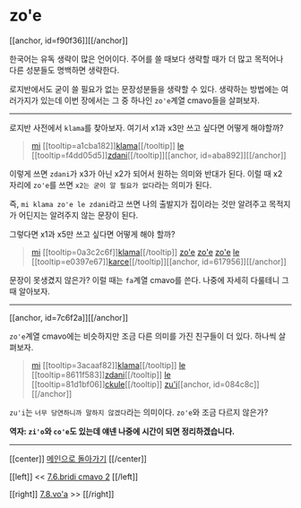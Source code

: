 # zo'e

[[anchor, id=f90f36]][[/anchor]]

한국어는 유독 생략이 많은 언어이다. 주어를 쓸 때보다 생략할 때가 더 많고 목적어나 다른 성분들도 명백하면 생략한다.

로지반에서도 굳이 쓸 필요가 없는 문장성분들을 생략할 수 있다. 생략하는 방법에는 여러가지가 있는데 이번 장에서는 그 중 하나인 `zo'e`계열 cmavo들을 살펴보자.

---

로지반 사전에서 `klama`를 찾아보자. 여기서 x1과 x3만 쓰고 싶다면 어떻게 해야할까?

> [mi](07_00_sumti_cmavo.html#9347d0) [[tooltip=a1cba182]][klama](gismu.html#klama)[[/tooltip]] [le](06_00_le.html#fcb63c) [[tooltip=f4dd05d5]][zdani](gismu.html#zdani)[[/tooltip]][[anchor, id=aba892]][[/anchor]]

이렇게 쓰면 `zdani`가 x3가 아닌 x2가 되어서 원하는 의미와 반대가 된다. 이럴 때 x2 자리에 `zo'e`를 쓰면 `x2는 굳이 알 필요가 없다`라는 의미가 된다.

즉, `mi klama zo'e le zdani`라고 쓰면 나의 출발지가 집이라는 것만 알려주고 목적지가 어딘지는 알려주지 않는 문장이 된다.

그렇다면 x1과 x5만 쓰고 싶다면 어떻게 해야 할까?

> [mi](07_00_sumti_cmavo.html#9347d0) [[tooltip=0a3c2c6f]][klama](gismu.html#klama)[[/tooltip]] [zo'e](07_07_zo'e.html#f90f36) [zo'e](07_07_zo'e.html#f90f36) [zo'e](07_07_zo'e.html#f90f36) [le](06_00_le.html#fcb63c) [[tooltip=e0397e67]][karce](gismu.html#karce)[[/tooltip]][[anchor, id=617956]][[/anchor]]

문장이 못생겼지 않은가? 이럴 때는 `fa`계열 cmavo를 쓴다. 나중에 자세히 다룰테니 그때 알아보자.

---

[[anchor, id=7c6f2a]][[/anchor]]

`zo'e`계열 cmavo에는 비슷하지만 조금 다른 의미를 가진 친구들이 더 있다. 하나씩 살펴보자.

> [mi](07_00_sumti_cmavo.html#9347d0) [[tooltip=3acaaf82]][klama](gismu.html#klama)[[/tooltip]] [le](06_00_le.html#fcb63c) [[tooltip=8611f583]][zdani](gismu.html#zdani)[[/tooltip]] [le](06_00_le.html#fcb63c) [[tooltip=81d1bf06]][ckule](gismu.html#ckule)[[/tooltip]] [zu'i](07_07_zo'e.html#7c6f2a)[[anchor, id=084c8c]][[/anchor]]

`zu'i`는 `너무 당연하니까 말하지 않겠다`라는 의미이다. `zo'e`와 조금 다르지 않은가?

**역자: `zi'o`와 `co'e`도 있는데 얘넨 나중에 시간이 되면 정리하겠습니다.**

---

[[center]]
[메인으로 돌아가기](index.html)
[[/center]]

[[left]]
<< [7.6.bridi cmavo 2](07_06_bridi_cmavo_2.html)
[[/left]]

[[right]]
[7.8.vo'a](07_08_vo'a.html) >>
[[/right]]


[^a1cba182]: [[highlight=red]]x1[[/highlight]]이 [[highlight=green]]x2[[/highlight]]를 향해 가다, [[highlight=aqua]][[black]]x3[[/black]][[/highlight]]에서 출발해서, [[highlight=emerald]][[black]]x4[[/black]][[/highlight]]의 경로를 통해서, [[highlight=violet]]x5[[/highlight]]를 타고
[^f4dd05d5]: [[highlight=red]]x1[[/highlight]]은 [[highlight=green]]x2[[/highlight]]가 사는(live) 집이다
[^0a3c2c6f]: [[highlight=red]]x1[[/highlight]]이 [[highlight=green]]x2[[/highlight]]를 향해 가다, [[highlight=aqua]][[black]]x3[[/black]][[/highlight]]에서 출발해서, [[highlight=emerald]][[black]]x4[[/black]][[/highlight]]의 경로를 통해서, [[highlight=violet]]x5[[/highlight]]를 타고
[^e0397e67]: [[highlight=red]]x1[[/highlight]]은 [[highlight=green]]x2[[/highlight]](승객)를 태우는 차/트럭이다, [[highlight=aqua]][[black]]x3[[/black]][[/highlight]](동력)로 가는
[^3acaaf82]: [[highlight=red]]x1[[/highlight]]이 [[highlight=green]]x2[[/highlight]]를 향해 가다, [[highlight=aqua]][[black]]x3[[/black]][[/highlight]]에서 출발해서, [[highlight=emerald]][[black]]x4[[/black]][[/highlight]]의 경로를 통해서, [[highlight=violet]]x5[[/highlight]]를 타고
[^8611f583]: [[highlight=red]]x1[[/highlight]]은 [[highlight=green]]x2[[/highlight]]가 사는(live) 집이다
[^81d1bf06]: [[highlight=red]]x1[[/highlight]]은 [[highlight=green]]x2[[/highlight]](장소)에 있는 학교다, [[highlight=aqua]][[black]]x3[[/black]][[/highlight]](과목)를 가르치는, [[highlight=emerald]][[black]]x4[[/black]][[/highlight]](학생)에게, [[highlight=violet]]x5[[/highlight]](학교운영주체)의